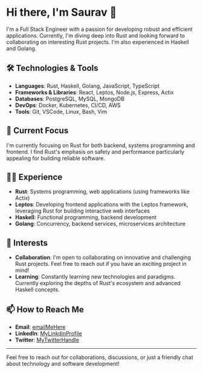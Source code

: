 # Hi there, I'm Saurav 👋

I'm a Full Stack Engineer with a passion for developing robust and efficient applications. Currently, I'm diving deep into Rust and looking forward to collaborating on interesting Rust projects. I'm also experienced in Haskell and Golang.

## 🛠️ Technologies & Tools

- **Languages**: Rust, Haskell, Golang, JavaScript, TypeScript
- **Frameworks & Libraries**: React, Leptos, Node.js, Express, Actix
- **Databases**: PostgreSQL, MySQL, MongoDB
- **DevOps**: Docker, Kubernetes, CI/CD, AWS
- **Tools**: Git, VSCode, Linux, Bash, Vim

## 🚀 Current Focus

I'm currently focusing on Rust for both backend, systems programming and frontend. I find Rust's emphasis on safety and performance particularly appealing for building reliable software.

## 👨‍💻 Experience

- **Rust**: Systems programming, web applications (using frameworks like Actix)
- **Leptos**: Developing frontend applications with the Leptos framework, leveraging Rust for building interactive web interfaces
- **Haskell**: Functional programming, backend development
- **Golang**: Concurrency, backend services, microservices architecture

## 🌟 Interests

- **Collaboration**: I'm open to collaborating on innovative and challenging Rust projects. Feel free to reach out if you have an exciting project in mind!
- **Learning**: Constantly learning new technologies and paradigms. Currently exploring the depths of Rust's ecosystem and advanced Haskell concepts.

## 📫 How to Reach Me

- **Email**: [emailMeHere](mailto:sauravsuman2920@gmail.com)
- **LinkedIn**: [MyLinkdinProfile](https://www.linkedin.com/in/saurav-suman-815428177/)
- **Twitter**: [MyTwitterHandle](https://twitter.com/SauravR85354002)

---

Feel free to reach out for collaborations, discussions, or just a friendly chat about technology and software development!

